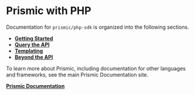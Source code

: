 # Prismic with PHP

Documentation for `prismic/php-sdk` is organized into the following sections.

-   [**Getting Started**](./01-getting-started)
-   [**Query the API**](./02-query-the-api)
-   [**Templating**](./03-templating)
-   [**Beyond the API**](./04-beyond-the-api)

To learn more about Prismic, including documentation for other languages and frameworks, see the main Prismic Documentation site.

[**Prismic Documentation**](https://prismic.io/docs)
